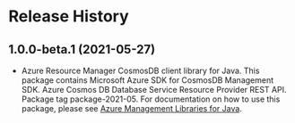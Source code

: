 # Release History

## 1.0.0-beta.1 (2021-05-27)

- Azure Resource Manager CosmosDB client library for Java. This package contains Microsoft Azure SDK for CosmosDB Management SDK. Azure Cosmos DB Database Service Resource Provider REST API. Package tag package-2021-05. For documentation on how to use this package, please see [Azure Management Libraries for Java](https://aka.ms/azsdk/java/mgmt).
